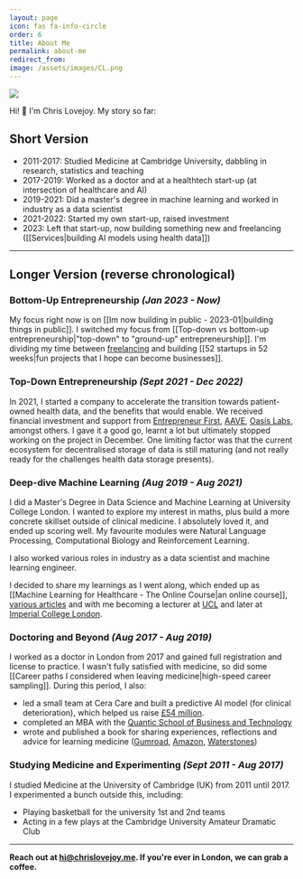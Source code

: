 ```yaml
---
layout: page
icon: fas fa-info-circle
order: 6
title: About Me
permalink: about-me
redirect_from: 
image: /assets/images/CL.png
---
```


<img src="{{ page.image }}" />

Hi! 👋 I'm Chris Lovejoy. My story so far:

## Short Version

- 2011-2017: Studied Medicine at Cambridge University, dabbling in research, statistics and teaching
- 2017-2019: Worked as a doctor and at a healthtech start-up (at intersection of healthcare and AI)
- 2019-2021: Did a master's degree in machine learning and worked in industry as a data scientist
- 2021-2022: Started my own start-up, raised investment
- 2023: Left that start-up, now building something new and freelancing ([[Services|building AI models using health data]])

---

## Longer Version (reverse chronological)

### Bottom-Up Entrepreneurship *(Jan 2023 - Now)*
My focus right now is on [[Im now building in public - 2023-01|building things in public]]. I switched my focus from [[Top-down vs bottom-up entrepreneurship|"top-down" to "ground-up" entrepreneurship]]. <!-- TODO: update to more fleshed out article--> I'm dividing my time between [freelancing](./services) and building [[52 startups in 52 weeks|fun projects that I hope can become businesses]].


### Top-Down Entrepreneurship *(Sept 2021 - Dec 2022)*
In 2021, I started a company to accelerate the transition towards patient-owned health data, and the benefits that would enable. We received financial investment and support from [Entrepreneur First](https://www.joinef.com), [AAVE](https://aave.com), [Oasis Labs](https://www.oasislabs.com), amongst others. I gave it a good go, learnt a lot but ultimately stopped working on the project in December. One limiting factor was that the current ecosystem for decentralised storage of data is still maturing (and not really ready for the challenges health data storage presents).  <!-- TODO: write article on learnings and update link here -->


### Deep-dive Machine Learning *(Aug 2019 - Aug 2021)*
I did a Master's Degree in Data Science and Machine Learning at University College London. I wanted to explore my interest in maths, plus build a more concrete skillset outside of clinical medicine. I absolutely loved it, and ended up scoring well. My favourite modules were Natural Language Processing, Computational Biology and Reinforcement Learning.

I also worked various roles in industry as a data scientist and machine learning engineer. <!-- TODO: expand on this --> 

I decided to share my learnings as I went along, which ended up as [[Machine Learning for Healthcare - The Online Course|an online course]], [various articles](https://www.chrislovejoy.me/writing)<!-- TODO: update this link to specific ML healthcare tag --> and with me becoming a lecturer at [UCL](https://www.ucl.ac.uk/health-informatics/machine-learning-healthcare) and later at [Imperial College London](./imperial).

<!-- TODO: I could mention ETP here --> 

### Doctoring and Beyond *(Aug 2017 - Aug 2019)*
I worked as a doctor in London from 2017 and gained full registration and license to practice. I wasn't fully satisfied with medicine, so did some [[Career paths I considered when leaving medicine|high-speed career sampling]]. During this period, I also:
- led a small team at Cera Care and built a predictive AI model (for clinical deterioration), which helped us raise [£54 million](https://www.homecareinsight.co.uk/cera-care-raises-54m-to-fund-expansion-and-smartcare-roll-out/).
- completed an MBA with the [Quantic School of Business and Technology](https://quantic.edu/mba/)
- wrote and published a book for sharing experiences, reflections and advice for learning medicine ([Gumroad](https://chrislovejoy.gumroad.com/l/medstudentmanual), [Amazon](https://amzn.to/2HFGoQY), [Waterstones](https://www.waterstones.com/book/the-ultimate-guide-to-being-a-medical-student/chris-lovejoy//9781912557417))


### Studying Medicine and Experimenting *(Sept 2011 - Aug 2017)*
I studied Medicine at the University of Cambridge (UK) from 2011 until 2017. I experimented a bunch outside this, including:
- Playing basketball for the university 1st and 2nd teams
- Acting in a few plays at the Cambridge University Amateur Dramatic Club
<!-- TODO: add a bunch more here-->


<!--## Pre-Sept 2011
- Growing up, I loved [playing music] - consider adding this section later-->

---

**Reach out at [hi@chrislovejoy.me](mailto:hi@chrislovejoy.me). If you're ever in London, we can grab a coffee.**
